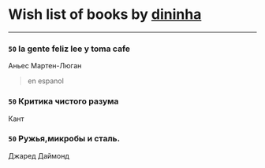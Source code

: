 # Wish list of books by [dininha](https://www.facebook.com/profile.php?id=10201286419319569)
---

### `50` la gente feliz lee y toma cafe
Аньес Мартен-Люган
> en espanol

### `50` Критика чистого разума
Кант

### `50` Ружья,микробы и сталь.
Джаред Даймонд

